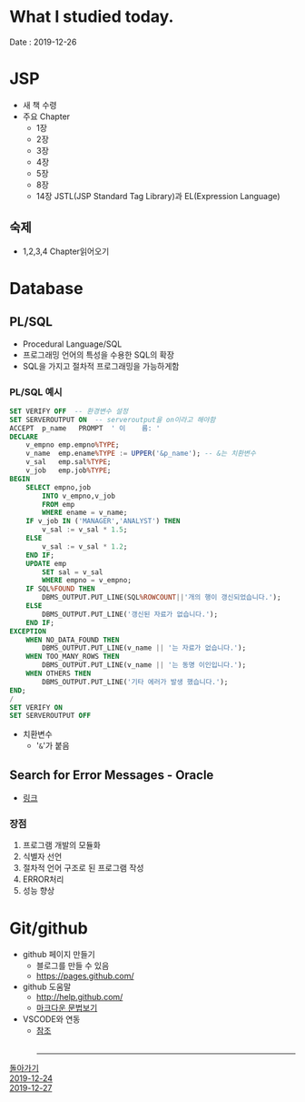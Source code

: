 # What I studied today.
Date : 2019-12-26
# JSP
- 새 책 수령
- 주요 Chapter
    - 1장
    - 2장
    - 3장
    - 4장
    - 5장
    - 8장
    - 14장 JSTL(JSP Standard Tag Library)과 EL(Expression Language)
## 숙제
- 1,2,3,4 Chapter읽어오기
# Database
## PL/SQL
- Procedural Language/SQL
- 프로그래밍 언어의 특성을 수용한 SQL의 확장
- SQL을 가지고 절차적 프로그래밍을 가능하게함

### PL/SQL 예시
```sql
SET VERIFY OFF  -- 환경변수 설정
SET SERVEROUTPUT ON  -- serveroutput을 on이라고 해야함
ACCEPT  p_name   PROMPT  ' 이    름: '
DECLARE
	v_empno	emp.empno%TYPE;
	v_name	emp.ename%TYPE := UPPER('&p_name'); -- &는 치환변수
	v_sal	emp.sal%TYPE;
	v_job	emp.job%TYPE;	
BEGIN
	SELECT empno,job
		INTO v_empno,v_job
		FROM emp
		WHERE ename = v_name;
	IF v_job IN ('MANAGER','ANALYST') THEN
		v_sal := v_sal * 1.5;
	ELSE
		v_sal := v_sal * 1.2;
	END IF;
	UPDATE emp
		SET sal = v_sal
		WHERE empno = v_empno;
	IF SQL%FOUND THEN
		DBMS_OUTPUT.PUT_LINE(SQL%ROWCOUNT||'개의 행이 갱신되었습니다.');
	ELSE
		DBMS_OUTPUT.PUT_LINE('갱신된 자료가 없습니다.');
	END IF;
EXCEPTION
	WHEN NO_DATA_FOUND THEN
		DBMS_OUTPUT.PUT_LINE(v_name || '는 자료가 없습니다.');		
	WHEN TOO_MANY_ROWS THEN
		DBMS_OUTPUT.PUT_LINE(v_name || '는 동명 이인입니다.');		
	WHEN OTHERS THEN
		DBMS_OUTPUT.PUT_LINE('기타 에러가 발생 했습니다.');		
END;
/
SET VERIFY ON
SET SERVEROUTPUT OFF
```
- 치환변수
    - '`&`'가 붙음
## Search for Error Messages - Oracle
- [링크](https://docs.oracle.com/pls/db92/db92.error_search?remark=homepage&prefill=ORA-)

### 장점
1. 프로그램 개발의 모듈화
2. 식별자 선언
3. 절차적 언어 구조로 된 프로그램 작성
4. ERROR처리
5. 성능 향상


# Git/github
- github 페이지 만들기
    - 블로그를 만들 수 있음
    - https://pages.github.com/
- github 도움말
    - http://help.github.com/
    - [마크다운 문법보기](https://help.github.com/en/github/writing-on-github/basic-writing-and-formatting-syntax)
- VSCODE와 연동
    - [참조](https://www.lesstif.com/pages/viewpage.action?pageId=17105558)
<br><br><hr>

[돌아가기](../README.md)  
[2019-12-24](whatIStudied_191224.md)  
[2019-12-27](whatIStudied_191227.md) 


